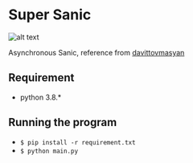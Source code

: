 # Super Sanic
![alt text](https://www.pinclipart.com/picdir/big/138-1389138_sonic-the-hedgehog-running-animation-snooping-as-usual.png)

Asynchronous Sanic, reference from [davittovmasyan](https://medium.com/@davittovmasyan/goin-fast-and-asynchronous-with-python-and-sanic-387d722f3668)

## Requirement
- python 3.8.*

## Running the program
- `$ pip install -r requirement.txt`
- `$ python main.py`